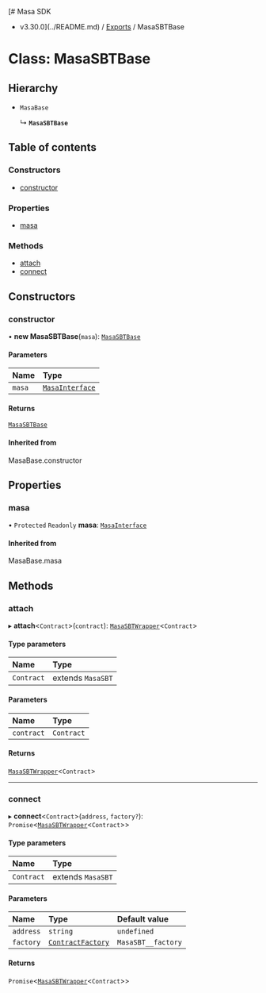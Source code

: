 [# Masa SDK
 - v3.30.0](../README.md) / [Exports](../modules.md) / MasaSBTBase

# Class: MasaSBTBase

## Hierarchy

- `MasaBase`

  ↳ **`MasaSBTBase`**

## Table of contents

### Constructors

- [constructor](MasaSBTBase.md#constructor)

### Properties

- [masa](MasaSBTBase.md#masa)

### Methods

- [attach](MasaSBTBase.md#attach)
- [connect](MasaSBTBase.md#connect)

## Constructors

### constructor

• **new MasaSBTBase**(`masa`): [`MasaSBTBase`](MasaSBTBase.md)

#### Parameters

| Name | Type |
| :------ | :------ |
| `masa` | [`MasaInterface`](../interfaces/MasaInterface.md) |

#### Returns

[`MasaSBTBase`](MasaSBTBase.md)

#### Inherited from

MasaBase.constructor

## Properties

### masa

• `Protected` `Readonly` **masa**: [`MasaInterface`](../interfaces/MasaInterface.md)

#### Inherited from

MasaBase.masa

## Methods

### attach

▸ **attach**\<`Contract`\>(`contract`): [`MasaSBTWrapper`](MasaSBTWrapper.md)\<`Contract`\>

#### Type parameters

| Name | Type |
| :------ | :------ |
| `Contract` | extends `MasaSBT` |

#### Parameters

| Name | Type |
| :------ | :------ |
| `contract` | `Contract` |

#### Returns

[`MasaSBTWrapper`](MasaSBTWrapper.md)\<`Contract`\>

___

### connect

▸ **connect**\<`Contract`\>(`address`, `factory?`): `Promise`\<[`MasaSBTWrapper`](MasaSBTWrapper.md)\<`Contract`\>\>

#### Type parameters

| Name | Type |
| :------ | :------ |
| `Contract` | extends `MasaSBT` |

#### Parameters

| Name | Type | Default value |
| :------ | :------ | :------ |
| `address` | `string` | `undefined` |
| `factory` | [`ContractFactory`](ContractFactory.md) | `MasaSBT__factory` |

#### Returns

`Promise`\<[`MasaSBTWrapper`](MasaSBTWrapper.md)\<`Contract`\>\>
